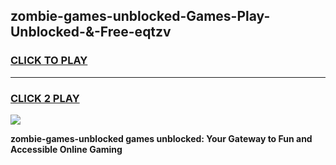 
## zombie-games-unblocked-Games-Play-Unblocked-&-Free-eqtzv
<h3>
<a href="https://premium76.site?title=zombie-games-unblocked&ref=24A">CLICK TO PLAY</a></h3>
<hr>

<h3>
<a href="https://premium76.site?title=zombie-games-unblocked&ref=24A">CLICK 2 PLAY</a>
  
</h3>

<a href="https://premium76.site?title=zombie-games-unblocked&ref=24A"><img src="https://clearcache.store/games.png"></a>


**zombie-games-unblocked games unblocked: Your Gateway to Fun and Accessible Online Gaming**
